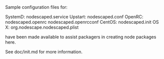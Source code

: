 Sample configuration files for:

SystemD: nodescaped.service
Upstart: nodescaped.conf
OpenRC:  nodescaped.openrc
         nodescaped.openrcconf
CentOS:  nodescaped.init
OS X:    org.nodescape.nodescaped.plist

have been made available to assist packagers in creating node packages here.

See doc/init.md for more information.

